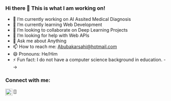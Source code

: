 ### Hi there 👋 This is what I am working on!

- 🔭 I’m currently working on AI Assited Medical Diagnosis
- 🌱 I’m currently learning Web Development
- 👯 I’m looking to collaborate on Deep Learning Projects
- 🤔 I’m looking for help with Web APIs
- 💬 Ask me about Anything
- 📫 How to reach me: Abubakarsahi@hotmail.com
- 😄 Pronouns: He/Him
- ⚡ Fun fact: I do not have a computer science background in education.
-->

### Connect with me:

[<img align="left" width="22px" src="https://cdn.jsdelivr.net/npm/simple-icons@v3/icons/linkedin.svg" />]
